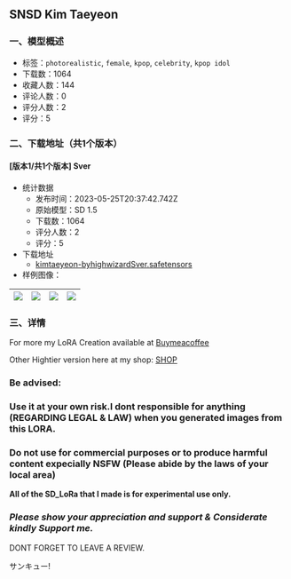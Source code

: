 ## SNSD Kim Taeyeon
### 一、模型概述

- 标签：`photorealistic`, `female`, `kpop`, `celebrity`, `kpop idol`
- 下载数：1064
- 收藏人数：144
- 评论人数：0
- 评分人数：2
- 评分：5

### 二、下载地址（共1个版本）

#### [版本1/共1个版本] Sver

- 统计数据
  - 发布时间：2023-05-25T20:37:42.742Z
  - 原始模型：SD 1.5
  - 下载数：1064
  - 评分人数：2
  - 评分：5
- 下载地址
  - [kimtaeyeon-byhighwizardSver.safetensors](https://civitai.com/api/download/models/81089)
- 样例图像：

| <img src="https://image.civitai.com/xG1nkqKTMzGDvpLrqFT7WA/b1d473e0-9491-4e16-a7d3-be788ea2c8e3/width=450/911148.jpeg" /> | <img src="https://image.civitai.com/xG1nkqKTMzGDvpLrqFT7WA/0e5cc783-e848-47db-9d02-f8fb2ae86d91/width=450/911020.jpeg" /> | <img src="https://image.civitai.com/xG1nkqKTMzGDvpLrqFT7WA/0b0d1a57-e971-4f9d-a7ac-0acb7184e4bf/width=450/911033.jpeg" /> | <img src="https://image.civitai.com/xG1nkqKTMzGDvpLrqFT7WA/2344e3d8-ab5c-4fe8-a6cf-0ac7069b2974/width=450/911027.jpeg" /> |
| ---- | ---- | ---- | ---- |


### 三、详情
<p>For more my LoRA Creation available at<em> </em><a target="_blank" rel="ugc" href="https://www.buymeacoffee.com/highwizard">Buymeacoffee</a></p><p>Other Hightier version here at my shop: <a target="_blank" rel="ugc" href="https://www.buymeacoffee.com/highwizard/extras">SHOP</a></p><p></p><h3><strong>Be advised:</strong></h3><h3>Use it at your own risk.I dont responsible for anything (REGARDING LEGAL &amp; LAW) when you generated images from this LORA.</h3><h3>Do not use for commercial purposes or to produce harmful content expecially NSFW (Please abide by the laws of your local area)</h3><p><strong>All of the SD_LoRa that I made is for experimental use only.</strong></p><p></p><h3><em>Please show your appreciation and support &amp; Considerate kindly Support me.</em></h3><p>DONT FORGET TO LEAVE A REVIEW.</p><p>サンキュー!</p>